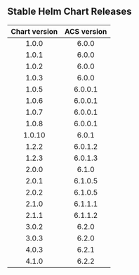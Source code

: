 ## Stable Helm Chart Releases

|Chart version|ACS version|
|:---:|:---:|
|1.0.0|6.0.0|
|1.0.1|6.0.0|
|1.0.2|6.0.0|
|1.0.3|6.0.0|
|1.0.5|6.0.0.1|
|1.0.6|6.0.0.1|
|1.0.7|6.0.0.1|
|1.0.8|6.0.0.1|
|1.0.10|6.0.1|
|1.2.2|6.0.1.2|
|1.2.3|6.0.1.3|
|2.0.0|6.1.0|
|2.0.1|6.1.0.5|
|2.0.2|6.1.0.5|
|2.1.0|6.1.1.1|
|2.1.1|6.1.1.2|
|3.0.2|6.2.0|
|3.0.3|6.2.0|
|4.0.3|6.2.1|
|4.1.0|6.2.2|
